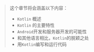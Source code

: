 
> 这个章节将会涵盖以下内容：
>
> * `Kotlin` 概述
> * `Kotlin` 的主要特性
> * `Android`开发和服务器开发的可能性
> * 和其他语言相比，`Kotlin`的脱颖之处
> * 用`Kotlin`编写和运行代码
